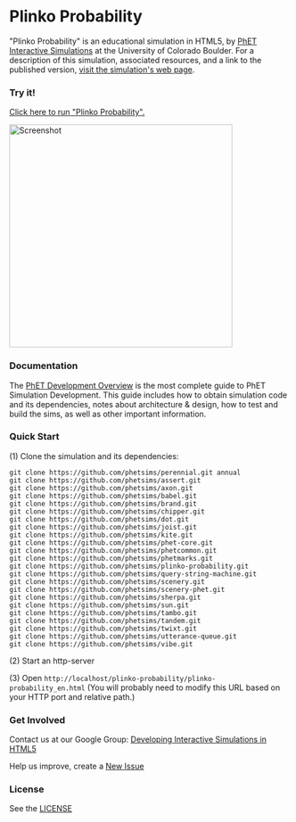 Plinko Probability
=============
"Plinko Probability" is an educational simulation in HTML5, by <a href="https://phet.colorado.edu/" target="_blank">PhET Interactive Simulations</a>
at the University of Colorado Boulder.
For a description of this simulation, associated resources, and a link to the published version,
<a href="https://phet.colorado.edu/en/simulation/plinko-probability" target="_blank">visit the simulation's web page</a>.

### Try it!

<a href="https://phet.colorado.edu/sims/html/plinko-probability/latest/plinko-probability_en.html" target="_blank">Click here to run "Plinko Probability".</a>

<a href="https://phet.colorado.edu/sims/html/plinko-probability/latest/plinko-probability_en.html" target="_blank">
<img src="https://raw.githubusercontent.com/phetsims/plinko-probability/master/assets/plinko-probability-screenshot.png" alt="Screenshot" style="width: 400px;"/>
</a>

### Documentation
The <a href="https://github.com/phetsims/phet-info/blob/master/doc/phet-development-overview.md" target="_blank">PhET Development Overview</a> is the most complete guide to PhET Simulation
Development. This guide includes how to obtain simulation code and its dependencies, notes about architecture & design, how to test and build
the sims, as well as other important information.

### Quick Start
(1) Clone the simulation and its dependencies:
```
git clone https://github.com/phetsims/perennial.git annual
git clone https://github.com/phetsims/assert.git
git clone https://github.com/phetsims/axon.git
git clone https://github.com/phetsims/babel.git
git clone https://github.com/phetsims/brand.git
git clone https://github.com/phetsims/chipper.git
git clone https://github.com/phetsims/dot.git
git clone https://github.com/phetsims/joist.git
git clone https://github.com/phetsims/kite.git
git clone https://github.com/phetsims/phet-core.git
git clone https://github.com/phetsims/phetcommon.git
git clone https://github.com/phetsims/phetmarks.git
git clone https://github.com/phetsims/plinko-probability.git
git clone https://github.com/phetsims/query-string-machine.git
git clone https://github.com/phetsims/scenery.git
git clone https://github.com/phetsims/scenery-phet.git
git clone https://github.com/phetsims/sherpa.git
git clone https://github.com/phetsims/sun.git
git clone https://github.com/phetsims/tambo.git
git clone https://github.com/phetsims/tandem.git
git clone https://github.com/phetsims/twixt.git
git clone https://github.com/phetsims/utterance-queue.git
git clone https://github.com/phetsims/vibe.git
```
(2) Start an http-server

(3) Open `http://localhost/plinko-probability/plinko-probability_en.html` (You will probably need to modify this URL based on your HTTP port and relative path.)

### Get Involved

Contact us at our Google Group: <a href="http://groups.google.com/forum/#!forum/developing-interactive-simulations-in-html5" target="_blank">Developing Interactive Simulations in HTML5</a>

Help us improve, create a <a href="http://github.com/phetsims/plinko-probability/issues/new" target="_blank">New Issue</a>

### License
See the <a href="https://github.com/phetsims/plinko-probability/blob/master/LICENSE" target="_blank">LICENSE</a>
